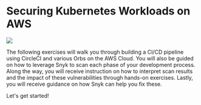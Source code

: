# Securing Kubernetes Workloads on AWS

![](https://partner-workshop-assets.s3.us-east-2.amazonaws.com/circleci-gitbook-flow.png)

The following exercises will walk you through building a CI/CD pipeline using CircleCI and various Orbs on the AWS Cloud. You will also be guided on how to leverage Snyk to scan each phase of your development process. Along the way, you will receive instruction on how to interpret scan results and the impact of these vulnerabilities through hands-on exercises. Lastly, you will receive guidance on how Snyk can help you fix these.

Let's get started!

